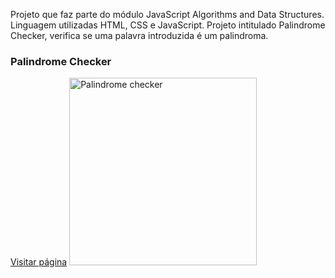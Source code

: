 Projeto que faz parte do módulo JavaScript Algorithms and Data Structures. Linguagem utilizadas HTML, CSS e JavaScript.
Projeto intitulado Palindrome Checker, verifica se uma palavra introduzida é um palindroma.

<h3>Palindrome Checker</h3>
<a href="https://nuno1alves.github.io/portfolio-websites/Palindrome%20Checker/">Visitar página</a>
<img src="https://github.com/nuno1alves/portfolio-websites/blob/890edb6d18d6f94a6e1edae329e5f99e44583f7e/Palindrome%20Checker/preview_palindrome_checker.png" alt="Palindrome checker" width="300">


